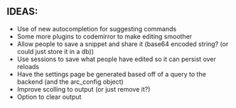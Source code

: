 ## IDEAS:
- Use of new autocompletion for suggesting commands
- Some more plugins to codemirror to make editing smoother
- Allow people to save a snippet and share it (base64 encoded string? (or could just store it in a db))
- Use sessions to save what people have edited so it can persist over reloads
- Have the settings page be generated based off of a query to the backend (and the arc_config object)
- Improve scolling to output (or just remove it?)
- Option to clear output